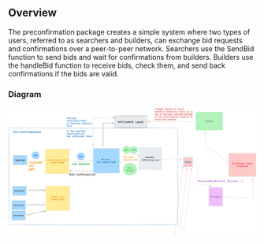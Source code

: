 ## Overview

The preconfirmation package creates a simple system where two types of users, referred to as searchers and builders, can exchange bid requests and confirmations over a peer-to-peer network. Searchers use the SendBid function to send bids and wait for confirmations from builders. Builders use the handleBid function to receive bids, check them, and send back confirmations if the bids are valid. 

### Diagram
![](preconf-mc.png)